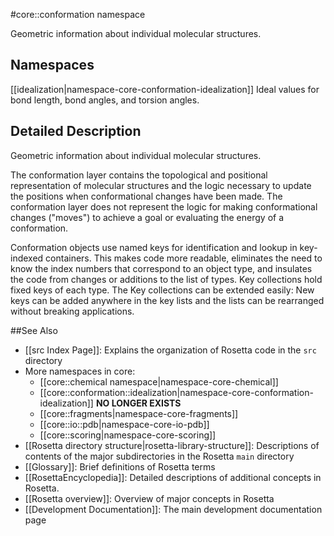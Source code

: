 #core::conformation namespace

Geometric information about individual molecular structures. 

Namespaces
----------

[[idealization|namespace-core-conformation-idealization]] Ideal values for bond length, bond angles, and torsion angles.

Detailed Description
--------------------

Geometric information about individual molecular structures.

The conformation layer contains the topological and positional representation of molecular structures and the logic necessary to update the positions when conformational changes have been made. The conformation layer does not represent the logic for making conformational changes ("moves") to achieve a goal or evaluating the energy of a conformation.

Conformation objects use named keys for identification and lookup in key-indexed containers. This makes code more readable, eliminates the need to know the index numbers that correspond to an object type, and insulates the code from changes or additions to the list of types. Key collections hold fixed keys of each type. The Key collections can be extended easily: New keys can be added anywhere in the key lists and the lists can be rearranged without breaking applications.


##See Also

* [[src Index Page]]: Explains the organization of Rosetta code in the `src` directory
* More namespaces in core:
  * [[core::chemical namespace|namespace-core-chemical]]
  * [[core::conformation::idealization|namespace-core-conformation-idealization]] **NO LONGER EXISTS**
  * [[core::fragments|namespace-core-fragments]]
  * [[core::io::pdb|namespace-core-io-pdb]]
  * [[core::scoring|namespace-core-scoring]]
* [[Rosetta directory structure|rosetta-library-structure]]: Descriptions of contents of the major subdirectories in the Rosetta `main` directory
* [[Glossary]]: Brief definitions of Rosetta terms
* [[RosettaEncyclopedia]]: Detailed descriptions of additional concepts in Rosetta.
* [[Rosetta overview]]: Overview of major concepts in Rosetta
* [[Development Documentation]]: The main development documentation page